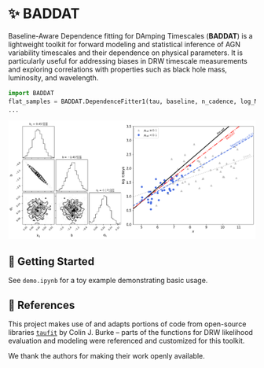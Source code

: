 # ✨ BADDAT

Baseline-Aware Dependence fitting for DAmping Timescales (**BADDAT**) is a lightweight toolkit for forward modeling and statistical inference of AGN variability timescales and their dependence on physical parameters. It is particularly useful for addressing biases in DRW timescale measurements and exploring correlations with properties such as black hole mass, luminosity, and wavelength.

```python
import BADDAT
flat_samples = BADDAT.DependenceFitter1(tau, baseline, n_cadence, log_M_BH).fit()
...
```

![Demo](demo.png)

## 🚀 Getting Started

See `demo.ipynb` for a toy example demonstrating basic usage.


## 🔧 References

This project makes use of and adapts portions of code from open-source libraries [`taufit`](https://github.com/burke86/taufit) by Colin J. Burke –  parts of the functions for DRW likelihood evaluation and modeling were referenced and customized for this toolkit.

We thank the authors for making their work openly available.




